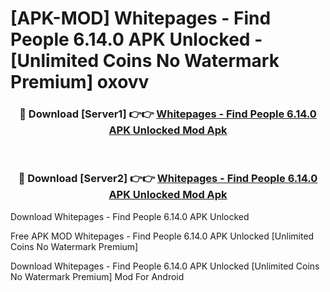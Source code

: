 # [APK-MOD] Whitepages - Find People 6.14.0 APK Unlocked - [Unlimited Coins No Watermark Premium] oxovv



<div align="center">
<h3>🔴 Download [Server1] 👉👉 <a href="https://momento.my/?title=Whitepages_-_Find_People_6.14.0_APK_Unlocked">Whitepages - Find People 6.14.0 APK Unlocked Mod Apk</a></h3><br>

<h3>🔴 Download [Server2] 👉👉 <a href="https://momento.my/?title=Whitepages_-_Find_People_6.14.0_APK_Unlocked">Whitepages - Find People 6.14.0 APK Unlocked Mod Apk</a></h3>
</div>



Download Whitepages - Find People 6.14.0 APK Unlocked 

Free APK MOD Whitepages - Find People 6.14.0 APK Unlocked [Unlimited Coins No Watermark Premium]

Download Whitepages - Find People 6.14.0 APK Unlocked [Unlimited Coins No Watermark Premium] Mod For Android
